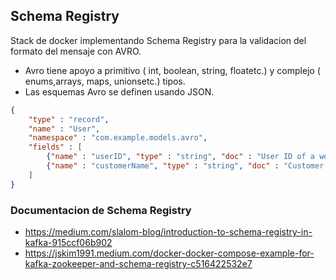 ## Schema Registry

Stack de docker implementando Schema Registry para la validacion del formato del mensaje con AVRO.

* Avro tiene apoyo a primitivo ( int, boolean, string, floatetc.) y complejo ( enums,arrays, maps, unionsetc.) tipos.
* Las esquemas Avro se definen usando JSON.

```json
{
    "type" : "record",
    "name" : "User",
    "namespace" : "com.example.models.avro",
    "fields" : [ 
        {"name" : "userID", "type" : "string", "doc" : "User ID of a web app"}, 
        {"name" : "customerName", "type" : "string", "doc" : "Customer Name", "default": "Test User"} 
    ]
}
```

### Documentacion de Schema Registry
- https://medium.com/slalom-blog/introduction-to-schema-registry-in-kafka-915ccf06b902
- https://jskim1991.medium.com/docker-docker-compose-example-for-kafka-zookeeper-and-schema-registry-c516422532e7